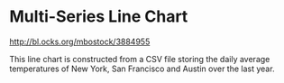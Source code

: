 Multi-Series Line Chart
====
<http://bl.ocks.org/mbostock/3884955>

This line chart is constructed from a CSV file storing the daily average temperatures of New York, San Francisco and Austin over the last year. 